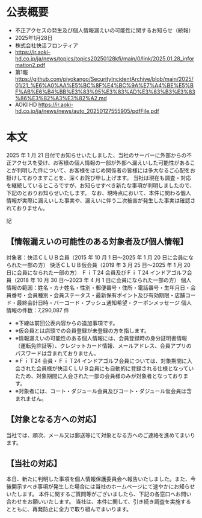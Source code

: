 # 公表概要
- 不正アクセスの発生及び個人情報漏えいの可能性に関するお知らせ（続報）
- 2025年1月28日
- 株式会社快活フロンティア
- https://ir.aoki-hd.co.jp/ja/news/topics/topics20250128kfi/main/0/link/2025.01.28_information2.pdf
- 第1報 https://github.com/piyokango/SecurityIncidentArchive/blob/main/2025/01/21_%E6%A0%AA%E5%BC%8F%E4%BC%9A%E7%A4%BE%E5%BF%AB%E6%B4%BB%E3%83%95%E3%83%AD%E3%83%B3%E3%83%86%E3%82%A3%E3%82%A2.md
- AOKI HD https://ir.aoki-hd.co.jp/ja/news/news/auto_20250127555905/pdfFile.pdf

# 本文
2025 年 1 月 21 日付でお知らせいたしました、当社のサーバーに外部からの不正アクセスを受け、お客様の個人情報の一部が外部へ漏えいした可能性があることが判明した件について、お客様をはじめ関係者の皆様には多大なるご心配をお掛けしておりますことを、深くお詫び申し上げます。
当社は現在も調査・対応を継続しているところですが、お知らせすべき新たな事項が判明しましたので、下記のとおりお知らせいたします。
なお、現時点において、本件に関わる個人情報が実際に漏えいした事実や、漏えいに伴う二次被害が発生した事実は確認されておりません。

記

## 【情報漏えいの可能性のある対象者及び個人情報】
対象者：快活ＣＬＵＢ会員（2015 年 10 月 1 日～2025 年 1 月 20 日に会員になられた一部の方）
 快活ＣＬＵＢ仮会員（2019 年 3 月 25 日～2025 年 1 月 20 日に会員になられた一部の方）
 ＦｉＴ24 会員及びＦｉＴ24 インドアゴルフ会員（2018 年 10 月 30 日～2023 年 4 月 1 日に会員になられた一部の方）
個人情報の範囲：姓名・カナ姓名・性別・郵便番号・住所・電話番号・生年月日・会員番号・会員種別・会員ステータス・最新保有ポイント及び有効期限・店舗コード・最終会計日時・バーコード・プッシュ通知希望・クーポンメッセージ
個人情報の件数：7,290,087 件

- ※下線は前回公表内容からの追加事項です。
- ※仮会員とは店頭での会員登録が未登録の方を指します。
- ※情報漏えいの可能性のある個人情報には、会員登録時の身分証明書情報（運転免許証等）、クレジットカード情報、メールアドレス、会員アプリのパスワードは含まれておりません。
- ※ＦｉＴ24 会員・ＦｉＴ24 インドアゴルフ会員については、対象期間に入会された会員様が快活ＣＬＵＢ会員にも自動的に登録される仕様となっていたため、対象期間に入会された一部の会員様のみが対象者となっております。
- ※対象者には、コート・ダジュール会員及びコート・ダジュール仮会員は含まれません。

## 【対象となる方への対応】
当社では、順次、メール又は郵送等にて対象となる方へのご連絡を進めてまいります。

## 【当社の対応】
本日、新たに判明した事項を個人情報保護委員会へ報告いたしました。また、今後開示すべき事項が発生した場合には当社のホームページにて速やかにお知らせいたします。
本件に関するご質問等がございましたら、下記の各窓口へお問い合わせをお願いいたします。
当社は、本件に関して、引き続き調査を実施するとともに、再発防止に全力で取り組んでまいります。
